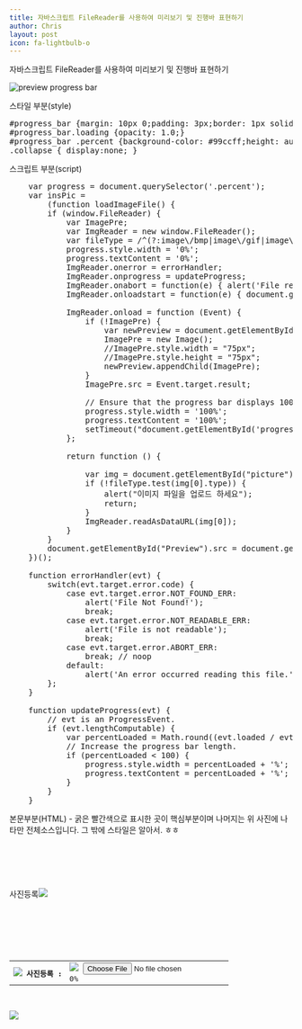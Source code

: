 ```yaml
---
title: 자바스크립트 FileReader를 사용하여 미리보기 및 진행바 표현하기
author: Chris
layout: post
icon: fa-lightbulb-o
---
```


자바스크립트 FileReader를 사용하여 미리보기 및 진행바 표현하기

<img src="{{ 'assets/images/post03-pic01.png' | relative_url }}" alt="preview progress bar" />

스타일 부분(style) 
<pre class="lang:css">
#progress_bar {margin: 10px 0;padding: 3px;border: 1px solid #000;font-size: 14px;clear: both;opacity: 0;-moz-transition: opacity 1s linear;-o-transition: opacity 1s linear;-webkit-transition: opacity 1s linear;}
#progress_bar.loading {opacity: 1.0;}
#progress_bar .percent {background-color: #99ccff;height: auto;width: 0;}
.collapse { display:none; }
</pre>

스크립트 부분(script)
<pre class="lang:javascript">
    var progress = document.querySelector('.percent');
    var insPic =
        (function loadImageFile() {
        if (window.FileReader) {
            var ImagePre;
            var ImgReader = new window.FileReader();
            var fileType = /^(?:image\/bmp|image\/gif|image\/jpeg|image\/png|image\/x\-xwindowdump|image\/x\-portable\-bitmap)$/i;
            progress.style.width = '0%';
            progress.textContent = '0%';
            ImgReader.onerror = errorHandler;
            ImgReader.onprogress = updateProgress;
            ImgReader.onabort = function(e) { alert('File read cancelled'); };
            ImgReader.onloadstart = function(e) { document.getElementById('progress_bar').className = 'loading'; };

            ImgReader.onload = function (Event) {
                if (!ImagePre) {
                    var newPreview = document.getElementById("Preview");
                    ImagePre = new Image();
                    //ImagePre.style.width = "75px";
                    //ImagePre.style.height = "75px";
                    newPreview.appendChild(ImagePre);
                }
                ImagePre.src = Event.target.result;

                // Ensure that the progress bar displays 100% at the end.
                progress.style.width = '100%';
                progress.textContent = '100%';
                setTimeout("document.getElementById('progress_bar').setAttribute('class', 'collapse');", 2000);
            };

            return function () {

                var img = document.getElementById("picture").files;
                if (!fileType.test(img[0].type)) {
                    alert("이미지 파일을 업로드 하세요");
                    return;
                }
                ImgReader.readAsDataURL(img[0]);
            }
        }
        document.getElementById("Preview").src = document.getElementById("picture").value;
    })();

    function errorHandler(evt) {
        switch(evt.target.error.code) {
            case evt.target.error.NOT_FOUND_ERR:
                alert('File Not Found!');
                break;
            case evt.target.error.NOT_READABLE_ERR:
                alert('File is not readable');
                break;
            case evt.target.error.ABORT_ERR:
                break; // noop
            default:
                alert('An error occurred reading this file.');
        };
    }

    function updateProgress(evt) {
        // evt is an ProgressEvent.
        if (evt.lengthComputable) {
            var percentLoaded = Math.round((evt.loaded / evt.total) * 100);
            // Increase the progress bar length.
            if (percentLoaded < 100) {
                progress.style.width = percentLoaded + '%';
                progress.textContent = percentLoaded + '%';
            }
        }
    }
</pre>

본문부분(HTML) - 굵은 빨간색으로 표시한 곳이 핵심부분이며 나머지는 위 사진에 나타만 전체소스입니다.
그 밖에 스타일은 알아서. ㅎㅎ

<pre class="lang:html">
<!-- 사진등록 -->
<div class="agree_layout01">
    <div class="layout01">
        <div class="title01">사진등록<span><a href="#" onclick="closePic();"><img src="/images/btn_close02.png"></a></span></div>
        <div class="contents01">
            <div class="photo01">
                <table class="register01">
                    <tr>
                        <th><img src="/images/login/icon01.png"> 사진등록 :</th>
                        <td>
                            <span class="img01" id="Preview"></span>
                            <span class="mo01" id="btnReg"><img src="/images/btn_modify01.png"></span>
                            <input type="file" id="picture" name="picture" accept="image/*" onchange="insPic();" class="collapse">
                            <div id="progress_bar" class="collapse"><div class="percent">0%</div></div>
                        </td>
                    </tr>
                </table>
                <div class="photo01_btn"><a href="#" id="regPicture"><img src="/images/btn_upload02.png"></a></span></div>
            </div>
        </div>
    </div>
</div>
<!-- 사진등록 끝-->
</pre>